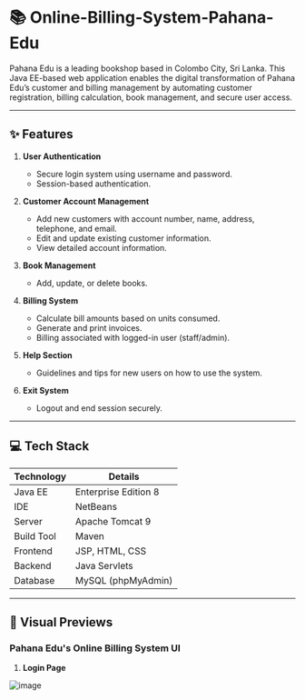 # 📚 Online-Billing-System-Pahana-Edu

Pahana Edu is a leading bookshop based in Colombo City, Sri Lanka. This Java EE-based web application enables the digital transformation of Pahana Edu’s customer and billing management by automating customer registration, billing calculation, book management, and secure user access.

---

## ✨ Features

1. **User Authentication**
   - Secure login system using username and password.
   - Session-based authentication.

2. **Customer Account Management**
   - Add new customers with account number, name, address, telephone, and email.
   - Edit and update existing customer information.
   - View detailed account information.

3. **Book Management**
   - Add, update, or delete books.

4. **Billing System**
   - Calculate bill amounts based on units consumed.
   - Generate and print invoices.
   - Billing associated with logged-in user (staff/admin).

5. **Help Section**
   - Guidelines and tips for new users on how to use the system.

6. **Exit System**
   - Logout and end session securely.

---

## 💻 Tech Stack

| Technology     | Details                |
|----------------|-------------------------|
| Java EE        | Enterprise Edition 8    |
| IDE            | NetBeans                |
| Server         | Apache Tomcat 9         |
| Build Tool     | Maven                   |
| Frontend       | JSP, HTML, CSS          |
| Backend        | Java Servlets           |
| Database       | MySQL (phpMyAdmin)      |

---

## 📸 Visual Previews  
### Pahana Edu's Online Billing System UI

1. **Login Page**

![image](<img width="975" height="516" alt="image" src="https://github.com/user-attachments/assets/1582911e-21d3-4a27-bf4b-66fd04d88d8f" />)







